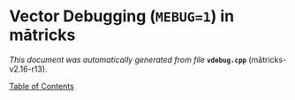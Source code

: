 
# Vector Debugging (`MEBUG=1`) in mātricks
_This document was automatically generated from file_ **`vdebug.cpp`** (mātricks-v2.16-r13).


[Table of Contents](README.md)
